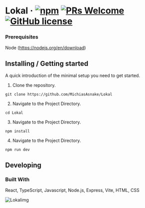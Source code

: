 
# Lokal &middot; [![npm](https://img.shields.io/npm/v/npm.svg?style=flat-square)](https://www.npmjs.com/package/npm) [![PRs Welcome](https://img.shields.io/badge/PRs-welcome-brightgreen.svg?style=flat-square)](http://makeapullrequest.com) [![GitHub license](https://img.shields.io/badge/license-MIT-blue.svg?style=flat-square)](https://github.com/your/your-project/blob/master/LICENSE)


### Prerequisites

Node (https://nodejs.org/en/download)

## Installing / Getting started

A quick introduction of the minimal setup you need to get started.

1. Clone the repository.

```shell
git clone https://github.com/MichiasAsnake/Lokal
```
2. Navigate to the Project Directory.

```shell
cd Lokal
```
3. Navigate to the Project Directory.

```shell
npm install
```
4. Navigate to the Project Directory.

```shell
npm run dev
```
## Developing

### Built With
React, TypeScript, Javascript, Node.js, Express, Vite, HTML, CSS


![Lokalimg](https://github.com/MichiasAsnake/Lokal/assets/113400872/e4708b15-3e81-4043-ae1b-bebff44002fb)
